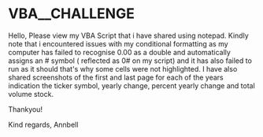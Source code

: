 # VBA__CHALLENGE

Hello, Please view my VBA Script that i have shared using notepad. Kindly note that i encountered issues with my conditional formatting as my computer has failed to recognise 0.00 as a double and automatically assigns an # symbol  ( reflected as 0# on my script) and it has also failed to run as it should that's why some cells were not highlighted.
I have also shared screenshots of the first and last page for each of the years indication the ticker symbol, yearly change, percent yearly change and total volume stock.

Thankyou!

Kind regards, 
Annbell
